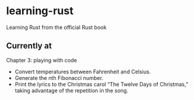# learning-rust
Learning Rust from the official Rust book 

## Currently at

Chapter 3: playing with code


* Convert temperatures between Fahrenheit and Celsius.
* Generate the nth Fibonacci number.
* Print the lyrics to the Christmas carol “The Twelve Days of Christmas,” taking advantage of the repetition in the song.
